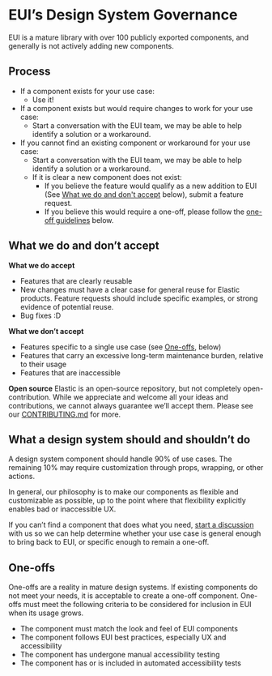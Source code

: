 # EUI’s Design System Governance

EUI is a mature library with over 100 publicly exported components, and generally is not actively adding new components.

## Process
- If a component exists for your use case:
  - Use it!
- If a component exists but would require changes to work for your use case:
  - Start a conversation with the EUI team, we may be able to help identify a solution or a workaround.
- If you cannot find an existing component or workaround for your use case:
  - Start a conversation with the EUI team, we may be able to help identify a solution or a workaround.
  - If it is clear a new component does not exist:
    - If you believe the feature would qualify as a new addition to EUI (See [What we do and don't accept](#what-we-do-and-dont-accept) below), submit a feature request.
    - If you believe this would require a one-off, please follow the [one-off guidelines](#one-offs) below.

## What we do and don’t accept

**What we do accept**
- Features that are clearly reusable
- New changes must have a clear case for general reuse for Elastic products. Feature requests should include specific examples, or strong evidence of potential reuse.
- Bug fixes :D

**What we don’t accept**
- Features specific to a single use case (see [One-offs](#one-offs), below)
- Features that carry an excessive long-term maintenance burden, relative to their usage
- Features that are inaccessible

**Open source**
Elastic is an open-source repository, but not completely open-contribution. While we appreciate and welcome all your ideas and contributions, we cannot always guarantee we’ll accept them. Please see our [CONTRIBUTING.md](./wiki/wiki/contributing-to-eui/README.md) for more.

## What a design system should and shouldn’t do
A design system component should handle 90% of use cases. The remaining 10% may require customization through props, wrapping, or other actions.

In general, our philosophy is to make our components as flexible and customizable as possible, up to the point where that flexibility explicitly enables bad or inaccessible UX.

If you can’t find a component that does what you need, [start a discussion](https://github.com/elastic/eui/discussions) with us so we can help determine whether your use case is general enough to bring back to EUI, or specific enough to remain a one-off.

## One-offs
One-offs are a reality in mature design systems. If existing components do not meet your needs, it is acceptable to create a one-off component. One-offs must meet the following criteria to be considered for inclusion in EUI when its usage grows.
- The component must match the look and feel of EUI components
- The component follows EUI best practices, especially UX and accessibility
- The component has undergone manual accessibility testing
- The component has or is included in automated accessibility tests
